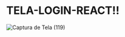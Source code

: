 # TELA-LOGIN-REACT!!

![Captura de Tela (119)](https://user-images.githubusercontent.com/88130044/198801585-faea1cd0-b0fd-4c83-8cbc-08dfe6c18ab5.png)
